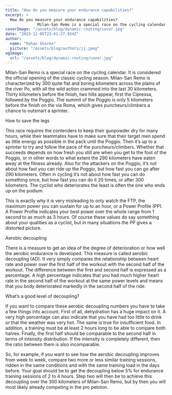 ```yaml
---
title: "How do you measure your endurance capabilities?"
excerpt: >
  How do you measure your endurance capabilities?
              Milan-San Remo is a special race on the cycling calendar. It is considered the official opening of the classic cycling season. Milan-San Rem
coverImage: "/assets/blog/dynamic-routing/cover.jpg"
date: "2023-12-05T23:41:27.954Z"
author:
  name: "Rohan Sharma"
  picture: "/assets/blog/authors/jj.jpeg"
ogImage:
  url: "/assets/blog/dynamic-routing/cover.jpg"
---
```


Milan-San Remo is a special race on the cycling calendar. It is considered the official opening of the classic cycling season. Milan-San Remo is characterized by 300 quite flat and boring kilometers across the plains of the river Po, with all the wild action crammed into the last 30 kilometers. Thirty kilometers before the finish, two hills appear, first the Cipressa, followed by the Poggio. The summit of the Poggio is only 5 kilometers before the finish on the via Roma, which gives puncheurs/climbers a chance to outsmart a sprinter.

How to save the legs

This race requires the contenders to keep their gunpowder dry for many hours, while their teammates have to make sure that their target men spend as little energy as possible in the pack until the Poggio. Then it’s up to a sprinter to try and follow the pace of the puncheurs/climbers. Whether that succeeds depends on how fresh you still are when you get to the foot of the Poggio, or in other words to what extent the 290 kilometers have eaten away at the fitness already. Also for the attackers on the Poggio, it’s not about how fast you can ride up the Poggio, but how fast you can go after 290 kilometers. Often in cycling it’s not about how fast you can do something once, but how fast you can do it 20 times, or after 300 kilometers. The cyclist who deteriorates the least is often the one who ends up on the podium.

This is exactly why it is very misleading to only watch the FTP, the maximum power you can sustain for up to an hour, or a Power Profile (PP). A Power Profile indicates your best power over the whole range from 1 second to as much as 3 hours. Of course these values do say something about your qualities as a cyclist, but in many situations the PP gives a distorted picture.

Aerobic decoupling

There is a measure to get an idea of the degree of deterioration or how well the aerobic endurance is developed. This measure is called aerobic decoupling (AD). It very simply compares the relationship between heart rate and power over the first half of the workout with the second half of the workout. The difference between the first and second half is expressed as a percentage. A high percentage indicates that you had much higher heart rate in the second half of the workout at the same power levels and means that you body deteriorated markedly in the second half of the ride.

What’s a good level of decoupling?

If you want to compare these aerobic decoupling numbers you have to take a few things into account. First of all, dehydration has a huge impact on it. A very high percentage can also indicate that you have had too little to drink or that the weather was very hot. The same is true for insufficient food. In addition, a training must be at least 2 hours long to be able to compare both halves. Finally, the first half should be comparable to the second half in terms of intensity distribution. If the intensity is completely different, then the ratio between them is also incomparable.

So, for example, if you want to see how the aerobic decoupling improves from week to week, compare two more or less similar training sessions, ridden in the same conditions and with the same training load in the days before. Your goal should be to get the decoupling below 5% for endurance training sessions of 2 to 4 hours. Step two will then be to achieve this decoupling over the 300 kilometers of Milan-San Remo, but by then you will most likely already competing in the pro peloton.